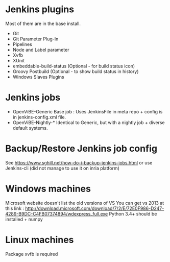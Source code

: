 # Jenkins plugins

Most of them are in the base install.
* Git
* Git Parameter Plug-In 
* Pipelines
* Node and Label parameter
* Xvfb
* XUnit
* embeddable-build-status (Optional - for build status icon)
* Groovy Postbuild (Optional - to show build status in history)
* Windows Slaves Plugins

# Jenkins jobs
* OpenViBE-Generic     Base job : Uses JenkinsFile in meta repo + config is in jenkins-config.xml file.
* OpenViBE-Nightly-*   Identical to Generic, but with a nightly job + diverse default systems.

# Backup/Restore Jenkins job config
See https://www.sghill.net/how-do-i-backup-jenkins-jobs.html or use Jenkins-cli (did not manage to use it on inria platform)

# Windows machines
Microsoft website doesn't list the old versions of VS
You can get vs 2013 at this link : http://download.microsoft.com/download/7/2/E/72E0F986-D247-4289-B9DC-C4FB07374894/wdexpress_full.exe
Python 3.4+ should be installed + numpy

# Linux machines
Package xvfb is required